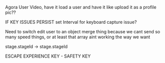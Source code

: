 Agora User Video, have it load a user and have it like upload it as a profile pic??

IF KEY ISSUES PERSIST
set Interval for keyboard capture issue?

Need to switch edit user to an object merge thing because we cant send so many speed things, or at least that array aint working the way we want

stage.stageId -> stage.stageId

ESCAPE EXPERIENCE KEY - SAFETY KEY

